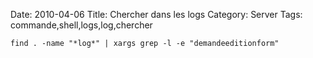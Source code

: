Date: 2010-04-06
Title: Chercher dans les logs
Category: Server
Tags: commande,shell,logs,log,chercher
   
    find . -name "*log*" | xargs grep -l -e "demandeeditionform"